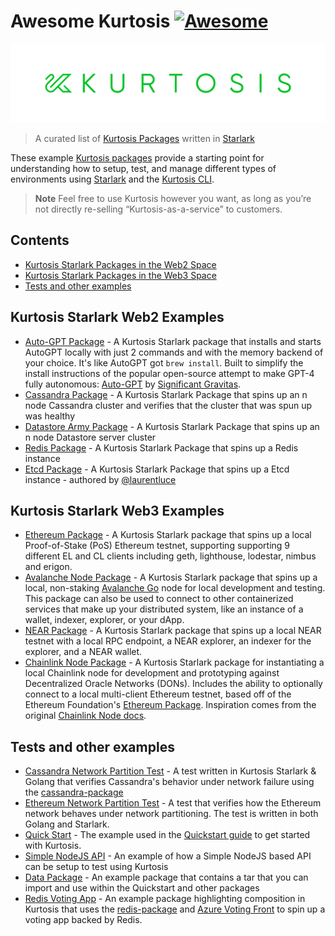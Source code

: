 # Awesome Kurtosis [![Awesome](https://awesome.re/badge.svg)](https://awesome.re)

<img src="./logo.png" width="1200">

> A curated list of [Kurtosis Packages](https://docs.kurtosis.com/concepts-reference/packages) written in [Starlark](https://docs.kurtosis.com/concepts-reference/starlark)

These example [Kurtosis packages](https://docs.kurtosis.com/concepts-reference/packages) provide a starting point for understanding how to setup, test, and manage different types of environments using [Starlark](https://docs.kurtosis.com/concepts-reference/starlark) and the [Kurtosis CLI](https://docs.kurtosis.com/install).

> **Note**
> Feel free to use Kurtosis however you want, as long as you’re not directly re-selling “Kurtosis-as-a-service” to customers.

## Contents

- [Kurtosis Starlark Packages in the Web2 Space](#kurtosis-starlark-web2-examples)
- [Kurtosis Starlark Packages in the Web3 Space](#kurtosis-starlark-web3-examples)
- [Tests and other examples](#tests-and-other-examples)

## Kurtosis Starlark Web2 Examples

- [Auto-GPT Package](https://github.com/kurtosis-tech/autogpt-package) - A Kurtosis Starlark package that installs and starts AutoGPT locally with just 2 commands and with the memory backend of your choice. It's like AutoGPT got `brew install`. Built to simplify the install instructions of the popular open-source attempt to make GPT-4 fully autonomous: [Auto-GPT](https://github.com/Significant-Gravitas/Auto-GPT) by [Significant Gravitas](https://github.com/Significant-Gravitas).
- [Cassandra Package](https://github.com/kurtosis-tech/cassandra-package) - A Kurtosis Starlark Package that spins up an n node Cassandra cluster and verifies that the cluster that was spun up was healthy
- [Datastore Army Package](https://github.com/kurtosis-tech/datastore-army-package) - A Kurtosis Starlark Package that spins up an n node Datastore server cluster
- [Redis Package](https://github.com/kurtosis-tech/redis-package) - A Kurtosis Starlark Package that spins up a Redis instance
- [Etcd Package](https://github.com/kurtosis-tech/etcd-package) - A Kurtosis Starlark Package that spins up a Etcd instance - authored by [@laurentluce](https://github.com/laurentluce)

## Kurtosis Starlark Web3 Examples

- [Ethereum Package](https://github.com/kurtosis-tech/eth2-package) - A Kurtosis Starlark package that spins up a local Proof-of-Stake (PoS) Ethereum testnet, supporting supporting 9 different EL and CL clients including geth, lighthouse, lodestar, nimbus and erigon.
- [Avalanche Node Package](https://github.com/kurtosis-tech/avalanche-package) - A Kurtosis Starlark package that spins up a local, non-staking [Avalanche Go](https://github.com/ava-labs/avalanchego) node for local development and testing. This package can also be used to connect to other containerized services that make up your distributed system, like an instance of a wallet, indexer, explorer, or your dApp.
- [NEAR Package](https://github.com/kurtosis-tech/near-package) - A Kurtosis Starlark package that spins up a local NEAR testnet with a local RPC endpoint, a NEAR explorer, an indexer for the explorer, and a NEAR wallet.
- [Chainlink Node Package](https://github.com/kurtosis-tech/awesome-kurtosis/tree/main/chainlink-node#chainlink-node) - A Kurtosis Starlark package for instantiating a local Chainlink node for development and prototyping against Decentralized Oracle Networks (DONs). Includes the ability to optionally connect to a local multi-client Ethereum testnet, based off of the Ethereum Foundation's [Ethereum Package](https://github.com/kurtosis-tech/eth2-package). Inspiration comes from the original [Chainlink Node docs](https://docs.chain.link/chainlink-nodes/v1/running-a-chainlink-node).

## Tests and other examples

- [Cassandra Network Partition Test](https://github.com/kurtosis-tech/awesome-kurtosis/tree/main/cassandra-network-partition-test) - A test written in Kurtosis Starlark & Golang that verifies Cassandra's behavior under network failure using the [cassandra-package](https://github.com/kurtosis-tech/cassandra-package)
- [Ethereum Network Partition Test](https://github.com/kurtosis-tech/awesome-kurtosis/tree/main/ethereum-network-partition-test) - A test that verifies how the Ethereum network behaves under network partitioning. The test is written in both Golang and Starlark.
- [Quick Start](https://github.com/kurtosis-tech/awesome-kurtosis/tree/main/quickstart) - The example used in the [Quickstart guide](https://docs.kurtosis.com/quickstart) to get started with Kurtosis.
- [Simple NodeJS API](https://github.com/kurtosis-tech/awesome-kurtosis/tree/main/simple-api) - An example of how a Simple NodeJS based API can be setup to test using Kurtosis
- [Data Package](https://github.com/kurtosis-tech/awesome-kurtosis/tree/main/data-package) - An example package that contains a tar that you can import and use within the Quickstart and other packages
- [Redis Voting App](./redis-voting-app) - An example package highlighting composition in Kurtosis that uses the [redis-package](https://github.com/kurtosis-tech/redis-package) and [Azure Voting Front](https://github.com/Azure-Samples/azure-voting-app-redis/tree/master/azure-vote) to spin up a voting app backed by Redis.
